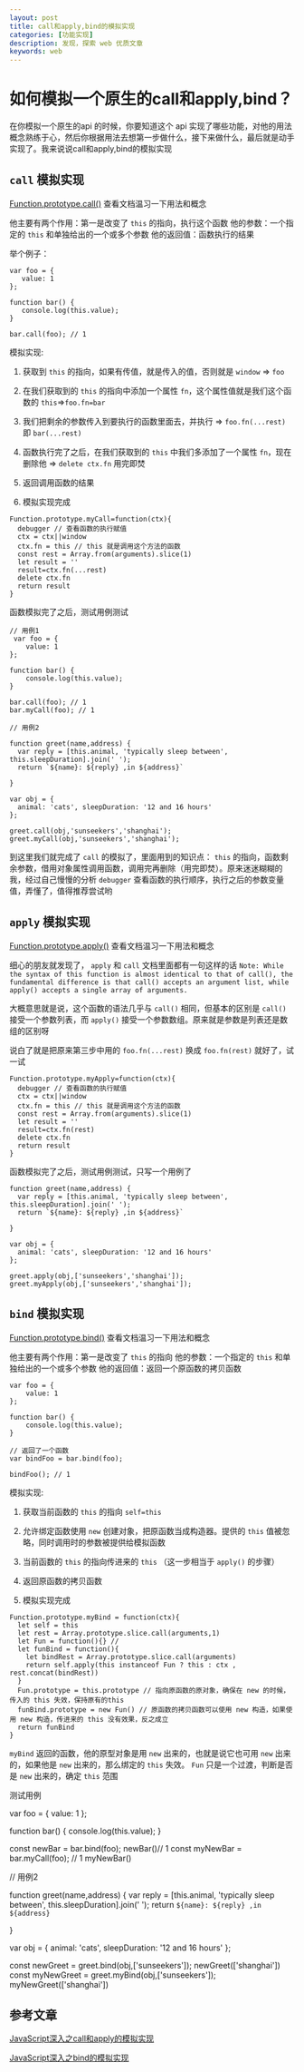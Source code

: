 ```yaml
---
layout: post
title: call和apply,bind的模拟实现
categories: [功能实现]
description: 发现，探索 web 优质文章
keywords: web
---
```


# 如何模拟一个原生的call和apply,bind？
在你模拟一个原生的api 的时候，你要知道这个 api 实现了哪些功能，对他的用法概念熟练于心，然后你根据用法去想第一步做什么，接下来做什么，最后就是动手实现了。我来说说call和apply,bind的模拟实现

## `call` 模拟实现
[Function.prototype.call()](https://developer.mozilla.org/en-US/docs/Web/JavaScript/Reference/Global_Objects/Function/call) 查看文档温习一下用法和概念

他主要有两个作用：第一是改变了 `this` 的指向，执行这个函数
他的参数：一个指定的 `this` 和单独给出的一个或多个参数
他的返回值：函数执行的结果

举个例子：

 ```
 var foo = {
    value: 1
};

function bar() {
    console.log(this.value);
}

bar.call(foo); // 1
```

模拟实现:

1. 获取到 `this` 的指向，如果有传值，就是传入的值，否则就是 `window` => `foo`

2. 在我们获取到的 `this` 的指向中添加一个属性 `fn`，这个属性值就是我们这个函数的 `this`=>`foo.fn=bar`

3. 我们把剩余的参数传入到要执行的函数里面去，并执行 =>  `foo.fn(...rest)` 即 `bar(...rest)`

4. 函数执行完了之后，在我们获取到的 `this` 中我们多添加了一个属性 `fn`，现在删除他 => `delete ctx.fn` 用完即焚

5. 返回调用函数的结果

6. 模拟实现完成


```
Function.prototype.myCall=function(ctx){
  debugger // 查看函数的执行赋值
  ctx = ctx||window
  ctx.fn = this // this 就是调用这个方法的函数
  const rest = Array.from(arguments).slice(1)
  let result = ''
  result=ctx.fn(...rest)
  delete ctx.fn
  return result
}
```

函数模拟完了之后，测试用例测试

```
// 用例1 
 var foo = {
    value: 1
};

function bar() {
    console.log(this.value);
}

bar.call(foo); // 1
bar.myCall(foo); // 1

// 用例2

function greet(name,address) {
  var reply = [this.animal, 'typically sleep between', this.sleepDuration].join(' ');
  return `${name}: ${reply} ,in ${address}`
  
}

var obj = {
  animal: 'cats', sleepDuration: '12 and 16 hours'
};

greet.call(obj,'sunseekers','shanghai');
greet.myCall(obj,'sunseekers','shanghai');
```

到这里我们就完成了 `call` 的模拟了，里面用到的知识点： `this` 的指向，函数剩余参数，借用对象属性调用函数，调用完再删除（用完即焚）。原来迷迷糊糊的我，经过自己慢慢的分析 `debugger` 查看函数的执行顺序，执行之后的参数变量值，弄懂了，值得推荐尝试哟

## `apply` 模拟实现
[Function.prototype.apply()](https://developer.mozilla.org/en-US/docs/Web/JavaScript/Reference/Global_Objects/Function/apply) 查看文档温习一下用法和概念

细心的朋友就发现了， `apply` 和 `call` 文档里面都有一句这样的话 `Note: While the syntax of this function is almost identical to that of call(), the fundamental difference is that call() accepts an argument list, while apply() accepts a single array of arguments.`

大概意思就是说，这个函数的语法几乎与 `call()` 相同，但基本的区别是 `call()` 接受一个参数列表，而 `apply()` 接受一个参数数组。原来就是参数是列表还是数组的区别呀

说白了就是把原来第三步中用的 `foo.fn(...rest)` 换成  `foo.fn(rest)` 就好了，试一试

```
Function.prototype.myApply=function(ctx){
  debugger // 查看函数的执行赋值
  ctx = ctx||window
  ctx.fn = this // this 就是调用这个方法的函数
  const rest = Array.from(arguments).slice(1)
  let result = ''
  result=ctx.fn(rest)
  delete ctx.fn
  return result
}
```

函数模拟完了之后，测试用例测试，只写一个用例了

```
function greet(name,address) {
  var reply = [this.animal, 'typically sleep between', this.sleepDuration].join(' ');
  return `${name}: ${reply} ,in ${address}`
  
}

var obj = {
  animal: 'cats', sleepDuration: '12 and 16 hours'
};

greet.apply(obj,['sunseekers','shanghai']);
greet.myApply(obj,['sunseekers','shanghai']);
```

 ## `bind` 模拟实现
[Function.prototype.bind()](https://developer.mozilla.org/en-US/docs/Web/JavaScript/Reference/Global_Objects/Function/bind) 查看文档温习一下用法和概念

他主要有两个作用：第一是改变了 `this` 的指向
他的参数：一个指定的 `this` 和单独给出的一个或多个参数
他的返回值：返回一个原函数的拷贝函数

```
var foo = {
    value: 1
};

function bar() {
    console.log(this.value);
}

// 返回了一个函数
var bindFoo = bar.bind(foo); 

bindFoo(); // 1
```
模拟实现:

1. 获取当前函数的 `this` 的指向 `self=this`

2. 允许绑定函数使用 `new` 创建对象，把原函数当成构造器。提供的 `this` 值被忽略，同时调用时的参数被提供给模拟函数

3. 当前函数的 `this` 的指向传进来的 `this` （这一步相当于 `apply()` 的步骤）

5. 返回原函数的拷贝函数

6. 模拟实现完成

```
Function.prototype.myBind = function(ctx){
  let self = this
  let rest = Array.prototype.slice.call(arguments,1)
  let Fun = function(){} //
  let funBind = function(){
    let bindRest = Array.prototype.slice.call(arguments)
    return self.apply(this instanceof Fun ? this : ctx , rest.concat(bindRest))
  }
  Fun.prototype = this.prototype // 指向原函数的原对象，确保在 new 的时候，传入的 this 失效，保持原有的this
  funBind.prototype = new Fun() // 原函数的拷贝函数可以使用 new 构造，如果使用 new 构造，传进来的 this 没有效果，反之成立
  return funBind
}
```

`myBind` 返回的函数，他的原型对象是用 `new` 出来的，也就是说它也可用 `new` 出来的，如果他是 `new` 出来的，那么绑定的 `this` 失效。 `Fun` 只是一个过渡，判断是否是 `new` 出来的，确定 `this` 范围

测试用例

 var foo = {
    value: 1
};

function bar() {
    console.log(this.value);
}

const newBar = bar.bind(foo); 
newBar()// 1
const myNewBar = bar.myCall(foo); // 1
myNewBar()

// 用例2

function greet(name,address) {
  var reply = [this.animal, 'typically sleep between', this.sleepDuration].join(' ');
  return `${name}: ${reply} ,in ${address}`
  
}

var obj = {
  animal: 'cats', sleepDuration: '12 and 16 hours'
};

const newGreet = greet.bind(obj,['sunseekers']);
newGreet(['shanghai'])
const myNewGreet = greet.myBind(obj,['sunseekers']);
myNewGreet(['shanghai'])
 ## 参考文章
 [JavaScript深入之call和apply的模拟实现](https://github.com/mqyqingfeng/Blog/issues/11)

  [JavaScript深入之bind的模拟实现](https://github.com/mqyqingfeng/Blog/issues/12)
